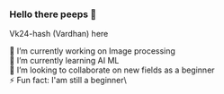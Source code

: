 ### Hello there peeps 👋

Vk24-hash (Vardhan) here


🔭 I’m currently working on Image processing\
🌱 I’m currently learning AI ML\
👯 I’m looking to collaborate on new fields as a beginner\
⚡ Fun fact: I'am still a beginner\

